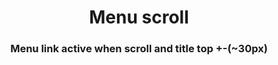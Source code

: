 <h1 align="center">Menu scroll</h1>
<h3 align="center">Menu link active when scroll and title top +-(~30px)</h3>
